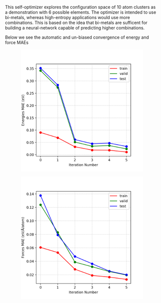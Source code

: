 This self-optimizer explores the configuration space of 10 atom clusters as a demonstration with 6 possible elements.
The optimizer is intended to use bi-metals, whereas high-entropy applications would use more combinations.
This is based on the idea that bi-metals are sufficent for building a neural-network capable of predicting higher combinations.

Below we see the automatic and un-biased convergence of energy and force MAEs

<p align="center">
  <img width="400" height="400" src="MAE_E.png">
</p>
<p align="center">
  <img width="400" height="400" src="MAE_F.png">
</p>

